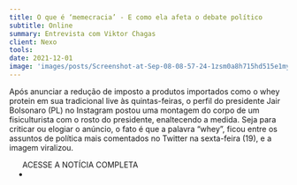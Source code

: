 ```yaml
---
title: O que é ‘memecracia’ - E como ela afeta o debate político
subtitle: Online
summary: Entrevista com Viktor Chagas
client: Nexo
tools: 
date: 2021-12-01
image: 'images/posts/Screenshot-at-Sep-08-08-57-24-1zsm0a8h715hd515e1my65ufn92e9irebpyqg7bffkh0.png'
---
```


Após anunciar a  redução de imposto  a produtos importados como o whey protein em sua tradicional live às quintas-feiras, o perfil do presidente Jair Bolsonaro (PL) no Instagram postou uma  montagem  do corpo de um fisiculturista com o rosto do presidente, enaltecendo a medida. Seja para criticar ou elogiar o anúncio, o fato é que a palavra “whey”, ficou entre os assuntos de política mais comentados no Twitter na sexta-feira (19), e a imagem viralizou.

<div class="post__share"><ul class="share__list list-reset">ACESSE A NOTÍCIA COMPLETA<li class="share__item" style="margin-left: 10px"><a class="share__link share__facebook" style="background: #fa5657" href="https://www.nexojornal.com.br/entrevista/2022/08/20/o-que-e-memecracia-e-como-ela-afeta-o-debate-politico" 
onclick=window.open(this.href, 'pop-up', 'left=20,top=20,width=500,height=500,toolbar=1,resizable=0'); return false;" title="Link" rel="nofollow"><i class="fa-solid fa-link"></i></a></li></ul></div>
<!-- <div class="gallery-box"><div class="gallery"><img src="/clipping/images/example-1.jpg" loading="lazy" alt="Project"><img src="/clipping/images/example-2.jpg" loading="lazy" alt="Project"></div><em>Gallery / <a href="https://www.freepik.com/" target="_blank">Freepic</a></em></div> -->
